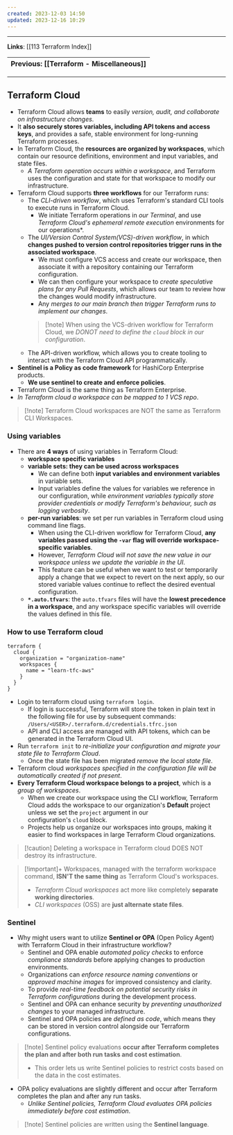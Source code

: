 ```yaml
---
created: 2023-12-03 14:50
updated: 2023-12-16 10:29
---
```

---
**Links**: [[113 Terraform Index]]

| Previous: [[Terraform - Miscellaneous]] |
|-|

---
## Terraform Cloud
- Terraform Cloud allows **teams** to easily *version, audit, and collaborate on infrastructure changes*. 
- It **also securely stores variables, including API tokens and access keys**, and provides a safe, stable environment for long-running Terraform processes.
- In Terraform Cloud, the **resources are organized by workspaces**, which contain our resource definitions, environment and input variables, and state files. 
	- *A Terraform operation occurs within a workspace*, and Terraform uses the configuration and state for that workspace to modify our infrastructure.
- Terraform Cloud supports **three workflows** for our Terraform runs:
	- The *CLI-driven workflow*, which uses Terraform's standard CLI tools to execute runs in Terraform Cloud.
		- We initiate Terraform operations in *our Terminal*, and use *Terraform Cloud's ephemeral remote execution* environments for our operations*.
	- The *UI/Version Control System(VCS)-driven workflow*, in which **changes pushed to version control repositories trigger runs in the associated workspace**.
		- We must configure VCS access and create our workspace, then associate it with a repository containing our Terraform configuration. 
		- We can then configure your workspace to *create speculative plans for any Pull Requests*, which allows our team to review how the changes would modify infrastructure. 
		- Any *merges to our main branch then trigger Terraform runs to implement our changes*.
		> [!note] When using the VCS-driven workflow for Terraform Cloud, we *DONOT need to define the `cloud` block in our configuration*.
	- The API-driven workflow, which allows you to create tooling to interact with the Terraform Cloud API programmatically.
- **Sentinel is a Policy as code framework** for HashiCorp Enterprise products.
	- **We use sentinel to create and enforce policies**.
- Terraform Cloud is the same thing as Terraform Enterprise.
- *In Terraform cloud a workspace can be mapped to 1 VCS repo*.

> [!note] Terraform Cloud workspaces are NOT the same as Terraform CLI Workspaces.

### Using variables
- There are **4 ways** of using variables in Terraform Cloud:
	- **workspace specific variables** 
	- **variable sets: they can be used across workspaces**
		- We can define both **input variables and environment variables** in variable sets. 
		- Input variables define the values for variables we reference in our configuration, while *environment variables typically store provider credentials or modify Terraform's behaviour, such as logging verbosity*.
	- **per-run variables**: we set per run variables in Terraform  cloud using command line flags. 
		- When using the CLI-driven workflow for Terraform Cloud, **any variables passed using the `-var` flag will override workspace-specific variables**. 
		- However, *Terraform Cloud will not save the new value in our workspace unless we update the variable in the UI*. 
		- This feature can be useful when we want to test or temporarily apply a change that we expect to revert on the next apply, so our stored variable values continue to reflect the desired eventual configuration.
	- **`*.auto.tfvars`**: the `auto.tfvars` files will have the **lowest precedence in a workspace**, and any workspace specific variables will override the values defined in this file.

### How to use Terraform cloud
```hcl title:"Code changes to use terraform cloud" fold
terraform {
  cloud {
    organization = "organization-name"
    workspaces {
      name = "learn-tfc-aws" 
    }
  }
}
```

- Login to terraform cloud using `terraform login`.
	- If login is successful, Terraform will store the token in plain text in the following file for use by subsequent commands: `/Users/<USER>/.terraform.d/credentials.tfrc.json`
	- API and CLI access are managed with API tokens, which can be generated in the Terraform Cloud UI.
- Run `terraform init` to *re-initialize your configuration and migrate your state file to Terraform Cloud*.
	- Once the state file has been migrated *remove the local state file*.
-  Terraform cloud *workspaces specified in the configuration file will be automatically created if not present*.
- **Every Terraform Cloud workspace belongs to a project**, which is a *group of workspaces*.
	- When we create our workspace using the CLI workflow, Terraform Cloud adds the workspace to our organization's **Default** project unless we set the `project` argument in our configuration's `cloud` block.
	- Projects help us organize our workspaces into groups, making it easier to find workspaces in large Terraform Cloud organizations.

> [!caution] Deleting a workspace in Terraform cloud DOES NOT destroy its infrastructure.

> [!important]+ Workspaces, managed with the terraform workspace command, **ISN'T the same thing** as Terraform Cloud's workspaces. 
> - *Terraform Cloud workspaces* act more like completely **separate working directories**.
> - *CLI workspaces* (OSS) are **just alternate state files**.

### Sentinel
- Why might users want to utilize **Sentinel or OPA** (Open Policy Agent) with Terraform Cloud in their infrastructure workflow?
	- Sentinel and OPA enable *automated policy checks* to enforce *compliance standards* before applying changes to production environments.
	- Organizations can *enforce resource naming conventions* or *approved machine images* for improved consistency and clarity.
	- To provide *real-time feedback on potential security risks in Terraform configurations* during the development process.
	- Sentinel and OPA can enhance security by *preventing unauthorized changes* to your managed infrastructure.
	- Sentinel and OPA policies are *defined as code*, which means they can be stored in version control alongside our Terraform configurations.

> [!note] Sentinel policy evaluations **occur after Terraform completes the plan and after both run tasks and cost estimation**. 
> - This order lets us write Sentinel policies to restrict costs based on the data in the cost estimates.

- OPA policy evaluations are slightly different and occur after Terraform completes the plan and after any run tasks. 
	- *Unlike Sentinel policies, Terraform Cloud evaluates OPA policies immediately before cost estimation*.

> [!note] Sentinel policies are written using the **Sentinel language**.